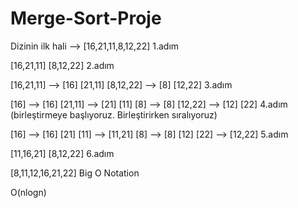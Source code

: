 # Merge-Sort-Proje
Dizinin ilk hali --> [16,21,11,8,12,22] 1.adım

[16,21,11] [8,12,22]
2.adım

[16,21,11] --> [16] [21,11]
[8,12,22] --> [8] [12,22]
3.adım

[16] --> [16]
[21,11] --> [21] [11]
[8] --> [8]
[12,22] --> [12] [22]
4.adım (birleştirmeye başlıyoruz. Birleştirirken sıralıyoruz)

[16] --> [16]
[21] [11] --> [11,21]
[8] --> [8]
[12] [22] --> [12,22]
5.adım

[11,16,21]
[8,12,22]
6.adım

[8,11,12,16,21,22]
Big O Notation

O(nlogn)
